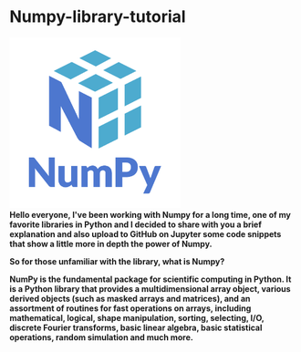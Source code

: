 # Numpy-library-tutorial
<img src=numpy.png width=300px height=300px> <img>
<br>
<b>
Hello everyone,
I've been working with Numpy for a long time, one of my favorite libraries in Python and I decided to share with you a brief explanation and also upload to GitHub on Jupyter some code snippets that show a little more in depth the power of Numpy.

So for those unfamiliar with the library, what is Numpy?

NumPy is the fundamental package for scientific computing in Python. It is a Python library that provides a multidimensional array object, various derived objects (such as masked arrays and matrices), and an assortment of routines for fast operations on arrays, including mathematical, logical, shape manipulation, sorting, selecting, I/O, discrete Fourier transforms, basic linear algebra, basic statistical operations, random simulation and much more.
<b>
